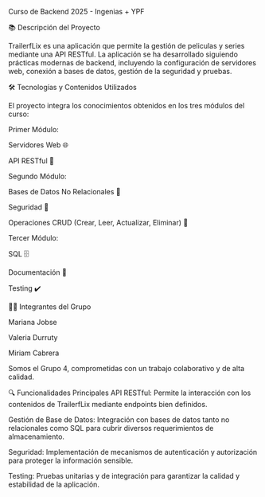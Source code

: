 Curso de Backend 2025 - Ingenias + YPF

📚 Descripción del Proyecto

TrailerfLix es una aplicación que permite la gestión de peliculas y series mediante una API RESTful. La aplicación se ha desarrollado siguiendo prácticas modernas de backend, incluyendo la configuración de servidores web, conexión a bases de datos, gestión de la seguridad y pruebas.

🛠️ Tecnologías y Contenidos Utilizados

El proyecto integra los conocimientos obtenidos en los tres módulos del curso:

Primer Módulo:

Servidores Web 🌐

API RESTful 🔄

Segundo Módulo:

Bases de Datos No Relacionales 📂

Seguridad 🔐

Operaciones CRUD (Crear, Leer, Actualizar, Eliminar) 📝

Tercer Módulo:

SQL 🗄️

Documentación 📖

Testing ✔️

👩‍💻 Integrantes del Grupo

Mariana Jobse

Valeria Durruty

Miriam Cabrera

Somos el Grupo 4, comprometidas con un trabajo colaborativo y de alta calidad.

🔍 Funcionalidades Principales
API RESTful:
Permite la interacción con los contenidos de TrailerfLix mediante endpoints bien definidos.

Gestión de Base de Datos:
Integración con bases de datos tanto no relacionales como SQL para cubrir diversos requerimientos de almacenamiento.

Seguridad:
Implementación de mecanismos de autenticación y autorización para proteger la información sensible.

Testing:
Pruebas unitarias y de integración para garantizar la calidad y estabilidad de la aplicación.

